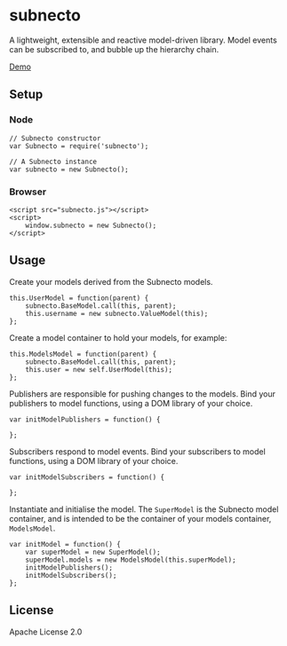 # subnecto

A lightweight, extensible and reactive model-driven library. Model events can be subscribed to, and bubble up the hierarchy chain.

[Demo](http://alexgreenland.com/subnecto/)

## Setup

### Node

	// Subnecto constructor
	var Subnecto = require('subnecto');
	
	// A Subnecto instance
	var subnecto = new Subnecto();

### Browser

	<script src="subnecto.js"></script>
	<script>
		window.subnecto = new Subnecto();
	</script>

## Usage

Create your models derived from the Subnecto models.

	this.UserModel = function(parent) {
		subnecto.BaseModel.call(this, parent);
		this.username = new subnecto.ValueModel(this);
	};

Create a model container to hold your models, for example:

    this.ModelsModel = function(parent) {
    	subnecto.BaseModel.call(this, parent);
		this.user = new self.UserModel(this);
    };

Publishers are responsible for pushing changes to the models. Bind your publishers to model functions, using a DOM library of your choice.

	var initModelPublishers = function() {

	};
	
Subscribers respond to model events. Bind your subscribers to model functions, using a DOM library of your choice.

	var initModelSubscribers = function() {
		
	};

Instantiate and initialise the model. The `SuperModel` is the Subnecto model container, and is intended to be the container of your models container, `ModelsModel`.
	    
	var initModel = function() {
    	var superModel = new SuperModel();
    	superModel.models = new ModelsModel(this.superModel);
    	initModelPublishers();
    	initModelSubscribers();
    };


## License

Apache License 2.0